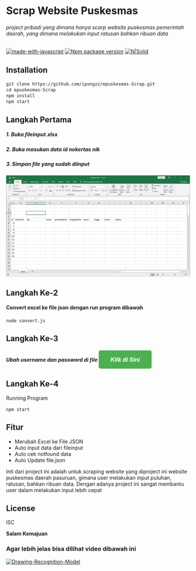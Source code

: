 # Scrap Website Puskesmas
###### project pribadi yang dimana hanya scarp website puskesmas pemerintah daerah, yang dimana melakukan input ratusan bahkan ribuan data
[![made-with-javascript](https://img.shields.io/badge/Made%20with-JavaScript-1f425f.svg)](https://www.javascript.com)
[![Npm package version](https://badgen.net/npm/v/express)](https://npmjs.com/package/express)
[![N|Solid](https://cldup.com/dTxpPi9lDf.thumb.png)](https://nodesource.com/products/nsolid)


## Installation
```
git clone https://github.com/ipungzz/epuskesmas-Scrap.git
cd epuskesmas-Scrap
npm install
npm start
```
## Langkah Pertama 
##### 1. Buka fileinput.xlsx 
##### 2. Buka masukan data id nokertas nik
##### 3. Simpan file yang sudah diinput

<img src="https://github.com/ipungzz/epuskesmas-Scrap/blob/main/imgtutor/table.png?raw=true" alt="Table" width="600"/>

## Langkah Ke-2
#### Convert excel ke file json dengan run program dibawah
```
node convert.js
```

## Langkah Ke-3
##### Ubah username dan password di file <a href="https://github.com/ipungzz/epuskesmas-Scrap/blob/main/lib/userlogin.json" style="background-color:#4CAF50; border:none; color:white; padding: 15px 32px; text-align:center; text-decoration:none; display:inline-block; font-size:16px; border-radius:5px;">Klik di Sini</a>
## Langkah Ke-4
Running Program
```
npm start
```
## Fitur
- Merubah Excel ke File JSON
- Auto input data dari fileinput
- Auto cek notfound data
- Auto Update file.json

Inti dari project ini adalah untuk scraping website yang diproject ini website puskesmas daerah pasuruan, gimana user melakukan input puluhan, ratusan, bahkan ribuan data. Dengan adanya project ini sangat membantu user dalam melakukan input lebih cepat

## License

ISC

**Salam Kemajuan**

### Agar lebih jelas bisa dilihat video dibawah ini
[![Drawing-Recognition-Model](https://img.youtube.com/vi/A0VRovzfWvg/0.jpg)](https://www.youtube.com/watch?v=A0VRovzfWvg)
